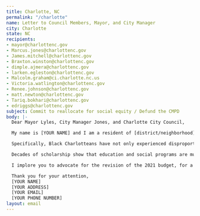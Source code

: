 ```yaml
---
title: Charlotte, NC
permalink: "/charlotte"
name: Letter to Council Members, Mayor, and City Manager
city: Charlotte
state: NC
recipients:
- mayor@charlottenc.gov
- Marcus.jones@charlottenc.gov
- James.mitchell@charlottenc.gov
- Braxton.winston@charlottenc.gov
- dimple.ajmera@charlottenc.gov
- larken.egleston@charlottenc.gov
- Malcolm.graham@ci.charlotte.nc.us
- Victoria.watlington@charlottenc.gov
- Renee.johnson@charlottenc.gov
- matt.newton@charlottenc.gov
- Tariq.bokhari@charlottenc.gov
- edriggs@charlottenc.gov
subject: Commit to reallocate for social equity / Defund the CMPD
body: |-
  Dear Mayor Lyles, City Manager Jones, and Charlotte City Council,

  My name is [YOUR NAME] and I am a resident of [district/neighborhood]. I write to express my concern that status quo funding of the CMPD is wholly inappropriate at a time when Charlotte residents ravaged by the economic impacts of the COVID-19 pandemic are in urgent need—not of further policing and criminalization, but of meaningful reprioritization towards their social wellbeing.

  Specifically, Black Charlotteans have not only experienced disproportionate deaths from COVID-19, but have long been policed and incarcerated at rates far above their share of the population. The CMPD uses lethal force against Black residents over 3 times as often as white residents. Longstanding police tactics, as exemplified most recently by the violent repression of peaceful protests uptown, have been wrought against the interests of our city’s wellbeing. As such, a CMPD that siphons over 40% of the city’s general fund is unacceptable.

  Decades of scholarship show that education and social programs are much more effective at promoting safer communities than policing, and yet the city’s answer to every perceived problem has the continued expansion of the CMPD.

  I implore you to advocate for the revision of the 2021 budget, for a meaningful reduction in the proposed $290,200,000 allocated for policing from the general fund, and a reallocation of these funds towards housing, education, and targeted support for marginalized communities.

  Thank you for your attention,
  [YOUR NAME]
  [YOUR ADDRESS]
  [YOUR EMAIL]
  [YOUR PHONE NUMBER]
layout: email
---
```


